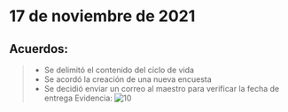 # 17 de noviembre de 2021 
## Acuerdos: 
>- Se delimitó el contenido del ciclo de vida 
>- Se acordó la creación de una nueva encuesta
>- Se decidió enviar un correo al maestro para verificar la fecha de entrega
Evidencia:
![10](https://user-images.githubusercontent.com/89328280/142351648-777c7bf9-5c99-4a49-8592-5025d5484eb7.jpeg)
